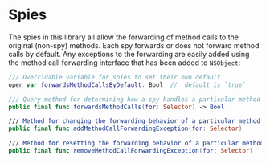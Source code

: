 Spies
=====

The spies in this library all allow the forwarding of method calls to the original (non-spy) methods.  Each spy forwards or does not forward method calls by default.  Any exceptions to the forwarding are easily added using the method call forwarding interface that has been added to `NSObject`:

```swift
/// Overridable variable for spies to set their own default
open var forwardsMethodCallsByDefault: Bool  //  default is `true`

/// Query method for determining how a spy handles a particular method
public final func forwardsMethodCalls(for: Selector) -> Bool

/// Method for changing the forwarding behavior of a particular method
public final func addMethodCallForwardingException(for: Selector)

/// Method for resetting the forwarding behavior of a particular method
public final func removeMethodCallForwardingException(for: Selector)
```
